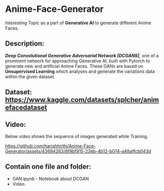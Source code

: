 # Anime-Face-Generator
Interesting Topic as a part of **Generative AI** to generate different Anime Faces.

## Description:
***Deep Convolutional Generative Adversarial Network [DCGANS]***, one of a prominent network for approaching Generative AI, built with Pytorch to generate new and 
artificial Anime Faces. These GANs are based on **Unsupervised Learning** which analyses and generate the variations data within the given dataset.

## Dataset: https://www.kaggle.com/datasets/splcher/animefacedataset

## Video:
Below video shows the sequence of images generated while Training.

https://github.com/harishhirthi/Anime-Face-Generator/assets/43694283/8f9bf915-23eb-4b12-b074-a48affcb043d

## Contain one file and folder:
* GAN.ipynb - Notebook about DCGAN
* Video.
